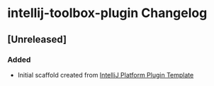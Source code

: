 <!-- Keep a Changelog guide -> https://keepachangelog.com -->

# intellij-toolbox-plugin Changelog

## [Unreleased]
### Added
- Initial scaffold created from [IntelliJ Platform Plugin Template](https://github.com/JetBrains/intellij-platform-plugin-template)
